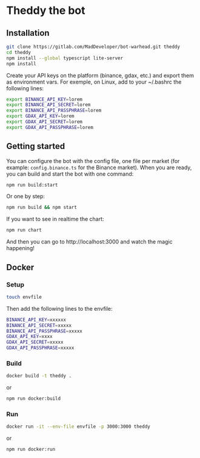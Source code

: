 # Theddy the bot

## Installation

```bash
git clone https://gitlab.com/MadDeveloper/bot-warhead.git theddy
cd theddy
npm install --global typescript lite-server
npm install
```

Create your API keys on the platform (binance, gdax, etc.) and export them as environment vars.
For exemple, on Linux, add to your ~/.bashrc the following lines:

```bash
export BINANCE_API_KEY=lorem
export BINANCE_API_SECRET=lorem
export BINANCE_API_PASSPHRASE=lorem
export GDAX_API_KEY=lorem
export GDAX_API_SECRET=lorem
export GDAX_API_PASSPHRASE=lorem
```

## Getting started

You can configure the bot with the config file, one file per market (for example: `config.binance.ts` for the Binance market).
When you are ready, you can build and start the bot with one command:

```bash
npm run build:start
```

Or one by step:

```bash
npm run build && npm start
````

If you want to see in realtime the chart:

```bash
npm run chart
```

And then you can go to http://localhost:3000 and watch the magic happening!

## Docker
### Setup

```bash
touch envfile
```

Then add the following lines to the envfile:

```bash
BINANCE_API_KEY=xxxxxx
BINANCE_API_SECRET=xxxxx
BINANCE_API_PASSPHRASE=xxxxx
GDAX_API_KEY=xxxx
GDAX_API_SECRET=xxxxx
GDAX_API_PASSPHRASE=xxxxx
```

### Build

```bash
docker build -t theddy .
```

or

```bash
npm run docker:build
```

### Run

```bash
docker run -it --env-file envfile -p 3000:3000 theddy
```

or

```bash
npm run docker:run
```
